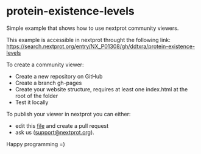 # protein-existence-levels

Simple example that shows how to use nextprot community viewers.

This example is accessible in nextprot throught the following link: https://search.nextprot.org/entry/NX_P01308/gh/ddtxra/protein-existence-levels

To create a community viewer:

* Create a new repository on GitHub
* Create a branch gh-pages
* Create your website structure, requires at least one index.html at the root of the folder
* Test it locally

To publish your viewer in nextprot you can either:
* edit this [file](https://github.com/calipho-sib/nextprot-docs/blob/develop/json-config/community-entry-viewers.json) and create a pull request
* ask us (support@nextprot.org).

Happy programming =)
